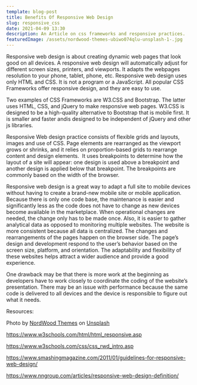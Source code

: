```yaml
---
template: blog-post
title: Benefits Of Responsive Web Design
slug: responsive_css
date: 2021-04-09 13:30
description: An Article on css frameworks and responsive practices.
featuredImage: /assets/nordwood-themes-ubiwo074qlu-unsplash-1-.jpg
---
```

Responsive web design is about creating dynamic web pages that look good on all devices. A responsive web design will automatically adjust for different screen sizes, printers, and viewports. It adapts the webpages resolution to your phone, tablet, phone, etc. Responsive web design uses only HTML and CSS. It is not a program or a JavaScript. All popular CSS Frameworks offer responsive design, and they are easy to use.

Two examples of CSS Frameworks are W3.CSS and Bootstrap. The latter uses HTML, CSS, and jQuery to make responsive web pages. W3.CSS is designed to be a high-quality alternative to Bootstrap that is mobile first. It is smaller and faster andis designed to be independent of jQuery and other js libraries.

Responsive Web design practice consists of flexible grids and layouts, images and use of CSS. Page elements are rearranged as the viewport grows or shrinks, and it relies on proportion-based grids to rearrange content and design elements.  It uses breakpoints to determine how the layout of a site will appear: one design is used above a breakpoint and another design is applied below that breakpoint. The breakpoints are commonly based on the width of the browser.

Responsive web design is a great way to adapt a full site to mobile devices without having to create a brand-new mobile site or mobile application. Because there is only one code base, the maintenance is easier and significantly less as the code does not have to change as new devices become available in the marketplace. When operational changes are needed, the change only has to be made once. Also, it is easier to gather analytical data as opposed to monitoring multiple websites. The website is more consistent because all data is centralized. The changes and rearrangements of the pages happen on the browser side. The page’s design and development respond to the user’s behavior based on the screen size, platform, and orientation. The adaptability and flexibility of these websites helps attract a wider audience and provide a good experience.

One drawback may be that there is more work at the beginning as developers have to work closely to coordinate the coding of the website’s presentation. There may be an issue with performance because the same code is delivered to all devices and the device is responsible to figure out what it needs.

Resources:

Photo by [NordWood Themes](https://unsplash.com/@nordwood?utm_source=unsplash&utm_medium=referral&utm_content=creditCopyText) on [Unsplash](https://unsplash.com/s/photos/responsive-design?utm_source=unsplash&utm_medium=referral&utm_content=creditCopyText)

<https://www.w3schools.com/html/html_responsive.asp>

<https://www.w3schools.com/css/css_rwd_intro.asp>

<https://www.smashingmagazine.com/2011/01/guidelines-for-responsive-web-design/>

<https://www.nngroup.com/articles/responsive-web-design-definition/>
